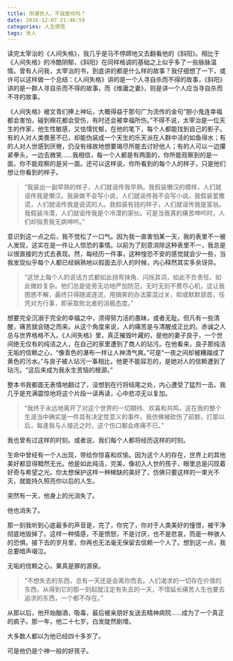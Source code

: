 ```yaml
---
title: 所谓世人，不就是你吗？
date: 2016-12-07 21:46:59
categories: 人生感悟
tags: 世人
---
```


读完太宰治的《人间失格》，我几乎是马不停蹄地又去翻看他的《斜阳》。相比于《人间失格》的冷酷阴郁，《斜阳》在同样格调的基础之上似乎多了一些脉脉温情。曾有人问我，太宰治的书，到底讲的都是什么样的故事？我仔细想了一下，或许可以这样做一个总结：《人间失格》讲的是一个人寻自杀而不得的故事，《斜阳》讲的是一群人寻自杀而不得的故事，而《维庸之妻》，则是讲一个人应当寻自杀而不寻的故事。

《人间失格》被文青们捧上神坛，大概得益于那句广为流传的金句“胆小鬼连幸福都会害怕，碰到棉花都会受伤，有时还会被幸福所伤。”不得不说，太宰治是一位天生的作家，他生性敏感，又怯懦忧郁，在他的笔下，每个人都能找到自己的影子。有的人对人类畏葸不已，却能伪装成一个天生的乐天派在人群中活的如鱼得水；有的人对人世感到厌倦，仍没有缘故地想要竭尽所能去讨好他人；有的人可以一边攥紧拳头，一边去微笑……我相信，每一个人都是有两面的，你所能观察到的是一面，你不能观察的是另一面。还可以这样说，你所看到的每个人的样子，只是他们想让你看到的样子。

> “我装出一副早熟的样子，人们就谣传我早熟。我假装懒汉的模样，人们就谣传我是懒汉。我装做不会写小说，人们就谣传我不会写小说。我假装爱撒谎，人们就谣传我是说谎的人。我假装有钱的样子，人们就谣传我是富翁。我假装冷漠，人们就谣传我是个冷漠的家伙。可是当我真的痛苦呻吟时，人们却指责我无病呻吟。”

<!-- more -->

意识到这一点之后，我不觉松了一口气。因为我一直害怕某一天，我的表里不一被人发现，这实在是一件让人惊恐的事情。以前为了刻意消除这种表里不一，我总是以很直接的方式去表现。然，每经历一件事，这种惶恐不安的感觉就会少一些，当我发现似乎每个人都已经娴熟地以假面去示人的时候，内心释然其实多余讶异。

> “这世上每个人的说话方式都如此拐弯抹角、闪烁其词，如此不负责任、如此微妙复杂。他们总是徒劳无功地严加防范，无时无刻不费尽心机，这让我困惑不解，最终只得随波逐流，用搞笑的办法蒙混过关，抑或默默颔首，任凭对方行事，即采取败北者的消极态度。”

想要完全沉溺于完全的幸福之中，须得努力活的愚昧，或者无耻。但凡有一些清醒，痛苦就会随之而来。从这个角度来说，人的痛苦是与清醒成正比的。赤诚之人总与世界格格不入。《人间失格》里，真正摧毁叶藏的，是他的妻子良子，一个世间绝无仅有的纯洁之人，在自己的家里遭到了商人的玷污。在他看来，良子那纯洁无垢的信赖之心，“像青色的瀑布一样让人神清气爽。”可是“一夜之间却被糟蹋成了黄色的污水。”与良子被人玷污一事相比，他更不能容忍的，是她对人的信赖遭到了玷污。“这后来成为我永生苦恼的根源。”

整本书我都面无表情地翻过了，没想到在行将结尾之处，内心遭受了猛烈一击。我几乎是充满震惊地将这个片段一读再读，心中悲凉无以复加。

> “我终于永远地离开了对这个世界的一切期待、欢喜和共鸣，这在我的整个生涯当中确实是一件具有决定性意义的事件。我仿佛被砍伤了前额，打那以后，每逢我与人接近之时，这个伤口都会疼痛不已。”

我也曾有过这样的时刻。或者说，我们每个人都将经历这样的时刻。

生命中曾经有一个人出现，带给你惊喜和欢愉。因为这个人的存在，世界上的其他美好都显得黯然无光。他是如此纯洁，完美，像初入人世的孩子，眼里总是闪现着好奇与希望之光。你太想保护这样一种稀缺的美好了，仿佛只要这样的一束光不灭，就能持久照亮你以后的人生。

突然有一天，他身上的光消失了。

他也消失了。

那一刻我听到心底最多的声音是，完了，你完了，你对于人类美好的憧憬，被干净彻底地毁掉了。这样一种情感，不是愤怒，不是讨厌，也不是悲哀，而是一种骇人的恐惧。接下去的岁月里，你再也无法毫无保留去信赖一个人了。想到这一点，我总要暗声啜泣。

无垢的信赖之心，果真是罪的源泉。

> “不想失去的东西，总有一天还是会离你而去。人们渴求的一切存在价值的东西，从得到它的那一刻起就注定有失去的一天，不惜延长痛苦人生也要去追求的东西，一个都不存在。”

从那以后，他开始酗酒，吸毒，最后被亲朋好友送去精神病院……成为了一个真正的疯子。那一年，他二十七岁。白发陡然剧增。

大多数人都以为他已经四十多岁了。

可是他仍是个神一般的好孩子。
